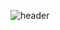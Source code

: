 ![header](https://capsule-render.vercel.app/api?type=waving&text=Welcome%20to%20My%20Github&color=gradient&height=200)
